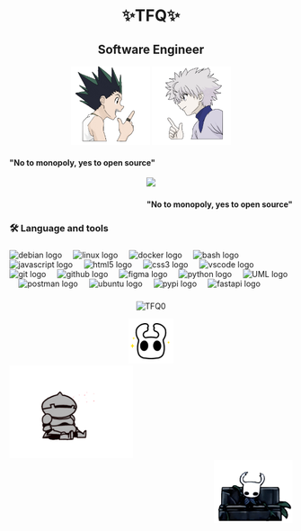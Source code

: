<h1 align="center">✨TFQ✨</h1>

<h2 align="center">Software Engineer</h2>

<div align="center">
  <img src="https://github.com/TFQ0/TFQ0/blob/main/Manga%20Gon%20Sticker%20by%20Letablierdechloe.gif" width="140" /> 
  <img src="https://github.com/TFQ0/TFQ0/blob/main/Manga%20Gon%20Sticker%20by%20Letablierdechloe%20(1).gif" width="140" /> 


<h4 align="left"> "No to monopoly, yes to open source"</h4>
<div align="center">
  <img height="330" src="https://upload.wikimedia.org/wikipedia/commons/1/1b/Ken_Thompson_and_Dennis_Ritchie--1973.jpg"  />

<h4 align="right"> "No to monopoly, yes to open source"</h4>

<h3 align="left">🛠 Language and tools</h3>

###

<div align="left">
  <img src="https://cdn.jsdelivr.net/gh/devicons/devicon/icons/debian/debian-original.svg" height="40" alt="debian logo"  />
  <img width="12" />
  <img src="https://cdn.jsdelivr.net/gh/devicons/devicon/icons/linux/linux-original.svg" height="40" alt="linux logo"  />
  <img width="12" />
  <img src="https://cdn.jsdelivr.net/gh/devicons/devicon/icons/docker/docker-original.svg" height="40" alt="docker logo"  />
  <img width="12" />
  <img src="https://cdn.jsdelivr.net/gh/devicons/devicon/icons/bash/bash-original.svg" height="40" alt="bash logo"  />
  <img width="12" />
  <img src="https://cdn.jsdelivr.net/gh/devicons/devicon/icons/javascript/javascript-original.svg" height="40" alt="javascript logo"  />
  <img width="12" />
  <img src="https://cdn.jsdelivr.net/gh/devicons/devicon/icons/html5/html5-original.svg" height="40" alt="html5 logo"  />
  <img width="12" />
  <img src="https://cdn.jsdelivr.net/gh/devicons/devicon/icons/css3/css3-original.svg" height="40" alt="css3 logo"  />
  <img width="12" />
  <img src="https://cdn.jsdelivr.net/gh/devicons/devicon/icons/vscode/vscode-original.svg" height="40" alt="vscode logo"  />
  <img width="12" />
  <img src="https://cdn.jsdelivr.net/gh/devicons/devicon/icons/git/git-original.svg" height="40" alt="git logo"  />
  <img width="12" />
  <img src="https://cdn.jsdelivr.net/gh/devicons/devicon/icons/github/github-original.svg" height="40" alt="github logo"  />
  <img width="12" />
  <img src="https://cdn.jsdelivr.net/gh/devicons/devicon/icons/figma/figma-original.svg" height="40" alt="figma logo"  />
  <img width="12" />
  <img src="https://cdn.jsdelivr.net/gh/devicons/devicon@latest/icons/python/python-original.svg" height="40" alt="python logo"  />
  <img width="12" />       
  <img src="https://cdn.jsdelivr.net/gh/devicons/devicon@latest/icons/unifiedmodelinglanguage/unifiedmodelinglanguage-original.svg" height="40" alt="UML logo" />  
  <img width="12" /> 
  <img src="https://cdn.jsdelivr.net/gh/devicons/devicon@latest/icons/postman/postman-original.svg" height="40" alt="postman logo"/>
  <img width="12" /> 
  <img src="https://cdn.jsdelivr.net/gh/devicons/devicon@latest/icons/ubuntu/ubuntu-original.svg" height="40" alt="ubuntu logo"/>
  <img width="12" /> 
  <img src="https://cdn.jsdelivr.net/gh/devicons/devicon@latest/icons/pypi/pypi-original.svg" height="40" alt="pypi logo"/>
  <img width="12" /> 
  <img src="https://cdn.jsdelivr.net/gh/devicons/devicon@latest/icons/fastapi/fastapi-plain.svg" height="40" alt="fastapi logo" />
          
          
       
          
</div>

###





<p align="center"> <img src="https://komarev.com/ghpvc/?username=TFQ0&color=blueviolet&style=for-the-badge" alt="TFQ0" /></p>
 <div align="center">
  <img src="https://github.com/TFQ0/TFQ0/blob/main/Hollow%20Knight%20Sticker.gif" width="80" /> 



<div align="left">
  <img src="https://github.com/TFQ0/TFQ0/blob/main/Sleepy%20Dark%20Souls%20Sticker.gif" width="220" /> 
<div align="right">
  <img src="https://github.com/TFQ0/TFQ0/blob/main/Falling%20Asleep%20Hollow%20Knight%20Sticker%20by%20Xbox.gif" width="140" /> 
